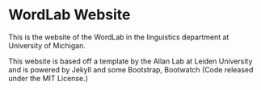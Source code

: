 # WordLab Website

This is the website of the WordLab in the linguistics department at University of Michigan. 

This website is based off a template by the Allan Lab at Leiden University and is powered by Jekyll and some Bootstrap, Bootwatch (Code released under the MIT License.)

